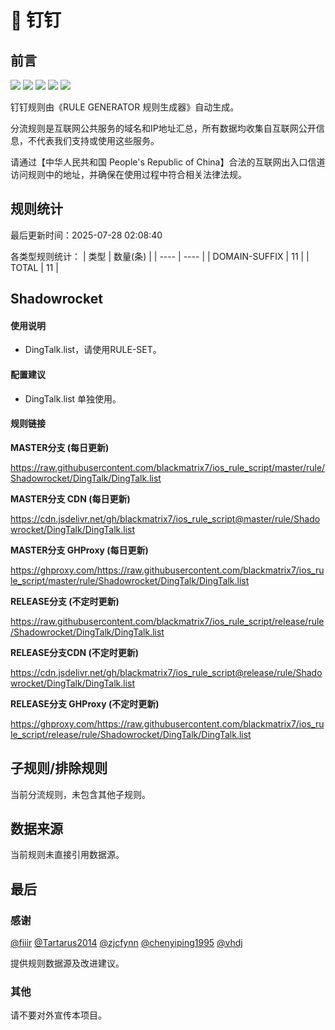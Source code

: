# 🧸 钉钉

## 前言

![](https://shields.io/badge/-移除重复规则-ff69b4) ![](https://shields.io/badge/-DOMAIN与DOMAIN--SUFFIX合并-green) ![](https://shields.io/badge/-DOMAIN--SUFFIX间合并-critical) ![](https://shields.io/badge/-DOMAIN--SUFFIX与DOMAIN--KEYWORD合并-blue) ![](https://shields.io/badge/-IP--CIDR(6)合并-blueviolet) 

钉钉规则由《RULE GENERATOR 规则生成器》自动生成。

分流规则是互联网公共服务的域名和IP地址汇总，所有数据均收集自互联网公开信息，不代表我们支持或使用这些服务。

请通过【中华人民共和国 People's Republic of China】合法的互联网出入口信道访问规则中的地址，并确保在使用过程中符合相关法律法规。

## 规则统计

最后更新时间：2025-07-28 02:08:40

各类型规则统计：
| 类型 | 数量(条)  | 
| ---- | ----  |
| DOMAIN-SUFFIX | 11  | 
| TOTAL | 11  | 


## Shadowrocket 

#### 使用说明
- DingTalk.list，请使用RULE-SET。

#### 配置建议
- DingTalk.list 单独使用。

#### 规则链接
**MASTER分支 (每日更新)**

https://raw.githubusercontent.com/blackmatrix7/ios_rule_script/master/rule/Shadowrocket/DingTalk/DingTalk.list

**MASTER分支 CDN (每日更新)**

https://cdn.jsdelivr.net/gh/blackmatrix7/ios_rule_script@master/rule/Shadowrocket/DingTalk/DingTalk.list

**MASTER分支 GHProxy (每日更新)**

https://ghproxy.com/https://raw.githubusercontent.com/blackmatrix7/ios_rule_script/master/rule/Shadowrocket/DingTalk/DingTalk.list

**RELEASE分支 (不定时更新)**

https://raw.githubusercontent.com/blackmatrix7/ios_rule_script/release/rule/Shadowrocket/DingTalk/DingTalk.list

**RELEASE分支CDN (不定时更新)**

https://cdn.jsdelivr.net/gh/blackmatrix7/ios_rule_script@release/rule/Shadowrocket/DingTalk/DingTalk.list

**RELEASE分支 GHProxy (不定时更新)**

https://ghproxy.com/https://raw.githubusercontent.com/blackmatrix7/ios_rule_script/release/rule/Shadowrocket/DingTalk/DingTalk.list

## 子规则/排除规则


当前分流规则，未包含其他子规则。

## 数据来源

当前规则未直接引用数据源。

## 最后

### 感谢

[@fiiir](https://github.com/fiiir) [@Tartarus2014](https://github.com/Tartarus2014) [@zjcfynn](https://github.com/zjcfynn) [@chenyiping1995](https://github.com/chenyiping1995) [@vhdj](https://github.com/vhdj)

提供规则数据源及改进建议。

### 其他

请不要对外宣传本项目。
